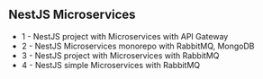 ## NestJS Microservices

- 1 - NestJS project with Microservices with API Gateway
- 2 - NestJS Microservices monorepo with RabbitMQ, MongoDB
- 3 - NestJS project with Microservices with RabbitMQ
- 4 - NestJS simple Microservices with RabbitMQ

